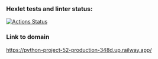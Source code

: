 ### Hexlet tests and linter status:
[![Actions Status](https://github.com/MatveiKhmyzov/python-project-52/workflows/hexlet-check/badge.svg)](https://github.com/MatveiKhmyzov/python-project-52/actions)
### Link to domain
https://python-project-52-production-348d.up.railway.app/